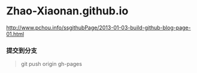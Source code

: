 # Zhao-Xiaonan.github.io


http://www.pchou.info/ssgithubPage/2013-01-03-build-github-blog-page-01.html


### 提交到分支
> git push origin gh-pages
